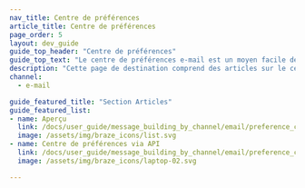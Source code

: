 ```yaml
---
nav_title: Centre de préférences
article_title: Centre de préférences
page_order: 5
layout: dev_guide
guide_top_header: "Centre de préférences"
guide_top_text: "Le centre de préférences e-mail est un moyen facile de gérer les utilisateurs qui reçoivent certains groupes de newsletters. Lisez ces articles pour savoir comment créer et gérer votre centre de préférences au moyen du tableau de bord ou via l’API."
description: "Cette page de destination comprend des articles sur le centre de préférences de courrier électronique Braze et la manière d’utiliser l’API du centre de préférences."
channel:
  - e-mail

guide_featured_title: "Section Articles"
guide_featured_list:
- name: Aperçu
  link: /docs/user_guide/message_building_by_channel/email/preference_center/preference_center/
  image: /assets/img/braze_icons/list.svg
- name: Centre de préférences via API
  link: /docs/user_guide/message_building_by_channel/email/preference_center/preference_center_via_api/
  image: /assets/img/braze_icons/laptop-02.svg

---
```

<br><br>
